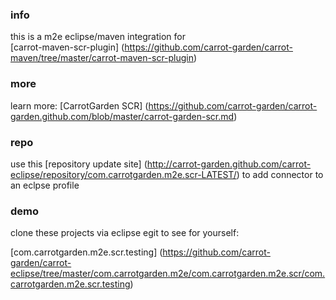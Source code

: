 ### info

this is a m2e eclipse/maven integration for  
[carrot-maven-scr-plugin]
(https://github.com/carrot-garden/carrot-maven/tree/master/carrot-maven-scr-plugin)

### more

learn more:
[CarrotGarden SCR]
(https://github.com/carrot-garden/carrot-garden.github.com/blob/master/carrot-garden-scr.md)

### repo

use this 
[repository update site]
(http://carrot-garden.github.com/carrot-eclipse/repository/com.carrotgarden.m2e.scr-LATEST/)
to add connector to an eclpse profile

### demo

clone these projects via eclipse egit to see for yourself:

[com.carrotgarden.m2e.scr.testing]
(https://github.com/carrot-garden/carrot-eclipse/tree/master/com.carrotgarden.m2e/com.carrotgarden.m2e.scr/com.carrotgarden.m2e.scr.testing)
